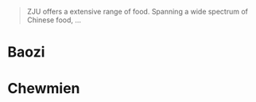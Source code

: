 > ZJU offers a extensive range of food. Spanning a wide spectrum of Chinese food, ...



# Baozi



# Chewmien